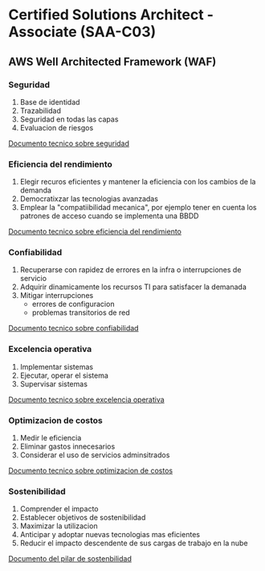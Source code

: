 # Certified Solutions Architect - Associate (SAA-C03)

## AWS Well Architected Framework (WAF)

### Seguridad

1. Base de identidad
2. Trazabilidad
3. Seguridad en todas las capas
4. Evaluacion de riesgos

[Documento tecnico sobre seguridad](https://d1.awsstatic.com/whitepapers/architecture/AWS-Security-Pillar.pdf)

### Eficiencia del rendimiento

1. Elegir recuros eficientes y mantener la eficiencia con los cambios de la demanda
2. Democratixzar las tecnologias avanzadas
3. Emplear la "compatiibilidad mecanica", por ejemplo tener en cuenta los patrones de acceso cuando se implementa una BBDD

[Documento tecnico sobre eficiencia del rendimiento](https://d1.awsstatic.com/whitepapers/architecture/AWS-Performance-Efficiency-Pillar.pdf)

### Confiabilidad

1. Recuperarse con rapidez de errores en la infra o interrupciones de servicio
2. Adquirir dinamicamente los recursos TI para satisfacer la demanada
3. Mitigar interrupciones
   - errores de configuracion
   - problemas transitorios de red
  
[Documento tecnico sobre confiabilidad](https://d1.awsstatic.com/whitepapers/architecture/AWS-Reliability-Pillar.pdf)

### Excelencia operativa

1. Implementar sistemas
2. Ejecutar, operar el sistema
3. Supervisar sistemas

[Documento tecnico sobre excelencia operativa](https://d1.awsstatic.com/whitepapers/architecture/AWS-Operational-Excellence-Pillar.pdf)

### Optimizacion de costos

1. Medir le eficiencia
2. Eliminar gastos innecesarios
3. Considerar el uso de servicios adminsitrados

[Documento tecnico sobre optimizacion de costos](https://d1.awsstatic.com/whitepapers/architecture/AWS-Cost-Optimization-Pillar.pdf)

### Sostenibilidad

1. Comprender el impacto
2. Establecer objetivos de sostenibilidad
3. Maximizar la utilizacion
4. Anticipar y adoptar nuevas tecnologias mas eficientes
5. Reducir el impacto descendente de sus cargas de trabajo en la nube

[Documento del pilar de sostenbilidad](https://docs.aws.amazon.com/wellarchitected/latest/sustainability-pillar/sustainability-pillar.html)



